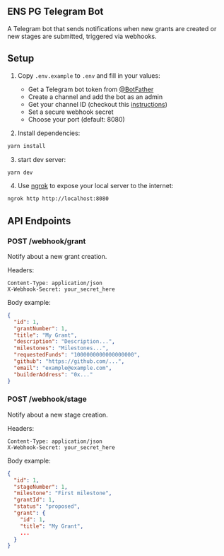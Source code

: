 ## ENS PG Telegram Bot

A Telegram bot that sends notifications when new grants are created or new stages are submitted, triggered via webhooks.

## Setup

1. Copy `.env.example` to `.env` and fill in your values:

   - Get a Telegram bot token from [@BotFather](https://t.me/botfather)
   - Create a channel and add the bot as an admin
   - Get your channel ID (checkout this [instructions](https://github.com/GabrielRF/telegram-id?tab=readme-ov-file#app-group-id))
   - Set a secure webhook secret
   - Choose your port (default: 8080)

2. Install dependencies:

```bash
yarn install
```

3. start dev server:

```bash
yarn dev
```

4. Use [ngrok](https://ngrok.com/docs/getting-started/) to expose your local server to the internet:

```bash
ngrok http http://localhost:8080
```

## API Endpoints

### POST /webhook/grant

Notify about a new grant creation.

Headers:

```
Content-Type: application/json
X-Webhook-Secret: your_secret_here
```

Body example:

```json
{
  "id": 1,
  "grantNumber": 1,
  "title": "My Grant",
  "description": "Description...",
  "milestones": "Milestones...",
  "requestedFunds": "1000000000000000000",
  "github": "https://github.com/...",
  "email": "example@example.com",
  "builderAddress": "0x..."
}
```

### POST /webhook/stage

Notify about a new stage creation.

Headers:

```
Content-Type: application/json
X-Webhook-Secret: your_secret_here
```

Body example:

```json
{
  "id": 1,
  "stageNumber": 1,
  "milestone": "First milestone",
  "grantId": 1,
  "status": "proposed",
  "grant": {
    "id": 1,
    "title": "My Grant",
    ...
  }
}
```
